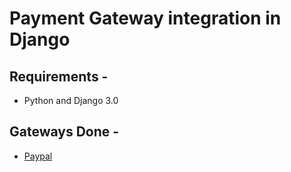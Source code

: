 # Payment Gateway integration in Django

## Requirements -
 - Python and Django 3.0
 
## Gateways Done -
 - [Paypal](https://github.com/k2maan/PaymentGatewaysDjango/tree/master/paypal-donation)
